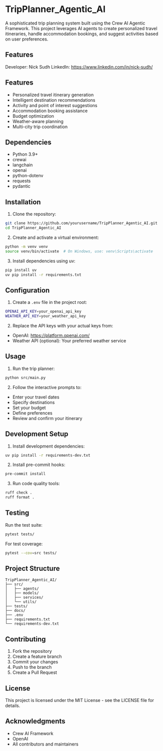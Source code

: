 # TripPlanner_Agentic_AI

A sophisticated trip planning system built using the Crew AI Agentic Framework. This project leverages AI agents to create personalized travel itineraries, handle accommodation bookings, and suggest activities based on user preferences.

## Features
Developer: Nick Sudh
LinkedIn: https://www.linkedin.com/in/nick-sudh/

## Features

- Personalized travel itinerary generation
- Intelligent destination recommendations
- Activity and point of interest suggestions
- Accommodation booking assistance
- Budget optimization
- Weather-aware planning
- Multi-city trip coordination

## Dependencies

- Python 3.9+
- crewai
- langchain
- openai
- python-dotenv
- requests
- pydantic

## Installation

1. Clone the repository:
```bash
git clone https://github.com/yourusername/TripPlanner_Agentic_AI.git
cd TripPlanner_Agentic_AI
```

2. Create and activate a virtual environment:
```bash
python -m venv venv
source venv/bin/activate  # On Windows, use: venv\Scripts\activate
```

3. Install dependencies using uv:
```bash
pip install uv
uv pip install -r requirements.txt
```

## Configuration

1. Create a `.env` file in the project root:
```bash
OPENAI_API_KEY=your_openai_api_key
WEATHER_API_KEY=your_weather_api_key
```

2. Replace the API keys with your actual keys from:
- OpenAI: https://platform.openai.com/
- Weather API (optional): Your preferred weather service

## Usage

1. Run the trip planner:
```bash
python src/main.py
```

2. Follow the interactive prompts to:
- Enter your travel dates
- Specify destinations
- Set your budget
- Define preferences
- Review and confirm your itinerary

## Development Setup

1. Install development dependencies:
```bash
uv pip install -r requirements-dev.txt
```

2. Install pre-commit hooks:
```bash
pre-commit install
```

3. Run code quality tools:
```bash
ruff check .
ruff format .
```

## Testing

Run the test suite:
```bash
pytest tests/
```

For test coverage:
```bash
pytest --cov=src tests/
```

## Project Structure

```
TripPlanner_Agentic_AI/
├── src/
│   ├── agents/
│   ├── models/
│   ├── services/
│   └── utils/
├── tests/
├── docs/
├── .env
├── requirements.txt
└── requirements-dev.txt
```

## Contributing

1. Fork the repository
2. Create a feature branch
3. Commit your changes
4. Push to the branch
5. Create a Pull Request

## License

This project is licensed under the MIT License - see the LICENSE file for details.

## Acknowledgments

- Crew AI Framework
- OpenAI
- All contributors and maintainers
